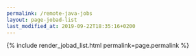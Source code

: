 ```yaml
---
permalink: /remote-java-jobs
layout: page-jobad-list
last_modified_at: 2019-09-22T18:35:16+0200
---
```

{% include render_jobad_list.html permalink=page.permalink %}
